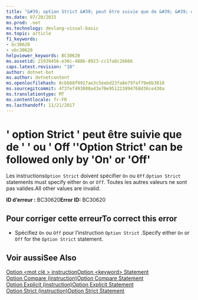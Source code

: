 ```yaml
---
title: "&#39; option Strict &#39; peut être suivie que de &#39; &#39; ou &#39; Off &#39;"
ms.date: 07/20/2015
ms.prod: .net
ms.technology: devlang-visual-basic
ms.topic: article
f1_keywords:
- bc30620
- vbc30620
helpviewer_keywords: BC30620
ms.assetid: 21939456-e36c-4886-8923-cc1fa0c26666
caps.latest.revision: "10"
author: dotnet-bot
ms.author: dotnetcontent
ms.openlocfilehash: 8cbb88f9927ae3c5eebd23fa8e79faf79e6b3010
ms.sourcegitcommit: 4f3fef493080a43e70e951223894768d36ce430a
ms.translationtype: MT
ms.contentlocale: fr-FR
ms.lasthandoff: 11/21/2017
---
```

# <a name="39option-strict39-can-be-followed-only-by-39on39-or-39off39"></a><span data-ttu-id="7ec5d-102">&#39; option Strict &#39; peut être suivie que de &#39; &#39; ou &#39; Off &#39;</span><span class="sxs-lookup"><span data-stu-id="7ec5d-102">&#39;Option Strict&#39; can be followed only by &#39;On&#39; or &#39;Off&#39;</span></span>
<span data-ttu-id="7ec5d-103">Les instructions`Option Strict` doivent spécifier `On` ou `Off`.</span><span class="sxs-lookup"><span data-stu-id="7ec5d-103">`Option Strict` statements must specify either `On` or `Off`.</span></span> <span data-ttu-id="7ec5d-104">Toutes les autres valeurs ne sont pas valides.</span><span class="sxs-lookup"><span data-stu-id="7ec5d-104">All other values are invalid.</span></span>  
  
 <span data-ttu-id="7ec5d-105">**ID d’erreur :** BC30620</span><span class="sxs-lookup"><span data-stu-id="7ec5d-105">**Error ID:** BC30620</span></span>  
  
## <a name="to-correct-this-error"></a><span data-ttu-id="7ec5d-106">Pour corriger cette erreur</span><span class="sxs-lookup"><span data-stu-id="7ec5d-106">To correct this error</span></span>  
  
-   <span data-ttu-id="7ec5d-107">Spécifiez `On` ou `Off` pour l’instruction `Option Strict` .</span><span class="sxs-lookup"><span data-stu-id="7ec5d-107">Specify either `On` or `Off` for the `Option Strict` statement.</span></span>  
  
## <a name="see-also"></a><span data-ttu-id="7ec5d-108">Voir aussi</span><span class="sxs-lookup"><span data-stu-id="7ec5d-108">See Also</span></span>  
 [<span data-ttu-id="7ec5d-109">Option \<mot clé > instruction</span><span class="sxs-lookup"><span data-stu-id="7ec5d-109">Option \<keyword> Statement</span></span>](../../visual-basic/language-reference/statements/option-keyword-statement.md)  
 [<span data-ttu-id="7ec5d-110">Option Compare (instruction)</span><span class="sxs-lookup"><span data-stu-id="7ec5d-110">Option Compare Statement</span></span>](../../visual-basic/language-reference/statements/option-compare-statement.md)  
 [<span data-ttu-id="7ec5d-111">Option Explicit (instruction)</span><span class="sxs-lookup"><span data-stu-id="7ec5d-111">Option Explicit Statement</span></span>](../../visual-basic/language-reference/statements/option-explicit-statement.md)  
 [<span data-ttu-id="7ec5d-112">Option Strict (instruction)</span><span class="sxs-lookup"><span data-stu-id="7ec5d-112">Option Strict Statement</span></span>](../../visual-basic/language-reference/statements/option-strict-statement.md)
